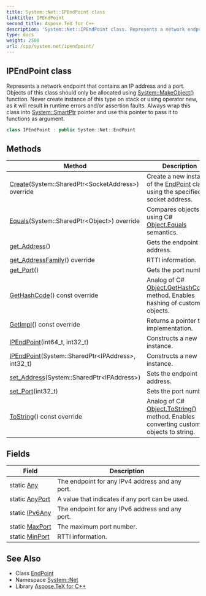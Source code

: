 ```yaml
---
title: System::Net::IPEndPoint class
linktitle: IPEndPoint
second_title: Aspose.TeX for C++
description: 'System::Net::IPEndPoint class. Represents a network endpoint that contains an IP address and a port. Objects of this class should only be allocated using System::MakeObject() function. Never create instance of this type on stack or using operator new, as it will result in runtime errors and/or assertion faults. Always wrap this class into System::SmartPtr pointer and use this pointer to pass it to functions as argument in C++.'
type: docs
weight: 2500
url: /cpp/system.net/ipendpoint/
---
```

## IPEndPoint class


Represents a network endpoint that contains an IP address and a port. Objects of this class should only be allocated using [System::MakeObject()](../../system/makeobject/) function. Never create instance of this type on stack or using operator new, as it will result in runtime errors and/or assertion faults. Always wrap this class into [System::SmartPtr](../../system/smartptr/) pointer and use this pointer to pass it to functions as argument.

```cpp
class IPEndPoint : public System::Net::EndPoint
```

## Methods

| Method | Description |
| --- | --- |
| [Create](./create/)(System::SharedPtr\<SocketAddress\>) override | Create a new instance of the [EndPoint](../endpoint/) class using the specified socket address. |
| [Equals](./equals/)(System::SharedPtr\<Object\>) override | Compares objects using C# [Object.Equals](../../system/object/equals/) semantics. |
| [get_Address](./get_address/)() | Gets the endpoint address. |
| [get_AddressFamily](./get_addressfamily/)() override | RTTI information. |
| [get_Port](./get_port/)() | Gets the port number. |
| [GetHashCode](./gethashcode/)() const override | Analog of C# [Object.GetHashCode()](../../system/object/gethashcode/) method. Enables hashing of custom objects. |
| [GetImpl](./getimpl/)() const override | Returns a pointer to implementation. |
| [IPEndPoint](./ipendpoint/)(int64_t, int32_t) | Constructs a new instance. |
| [IPEndPoint](./ipendpoint/)(System::SharedPtr\<IPAddress\>, int32_t) | Constructs a new instance. |
| [set_Address](./set_address/)(System::SharedPtr\<IPAddress\>) | Sets the endpoint address. |
| [set_Port](./set_port/)(int32_t) | Sets the port number. |
| [ToString](./tostring/)() const override | Analog of C# [Object.ToString()](../../system/object/tostring/) method. Enables converting custom objects to string. |
## Fields

| Field | Description |
| --- | --- |
| static [Any](./any/) | The endpoint for any IPv4 address and any port. |
| static [AnyPort](./anyport/) | A value that indicates if any port can be used. |
| static [IPv6Any](./ipv6any/) | The endpoint for any IPv6 address and any port. |
| static [MaxPort](./maxport/) | The maximum port number. |
| static [MinPort](./minport/) | RTTI information. |
## See Also

* Class [EndPoint](../endpoint/)
* Namespace [System::Net](../)
* Library [Aspose.TeX for C++](../../)
